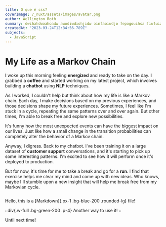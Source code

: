 ```yaml
---
title: O que é css?
coverImage: /_nuxt/assets/images/avatar.png
author: Wellington Roth
summary: dwihahdwoahoadw awodiwdiohjidw oinfaoiwdjo fepogouihsa fiwfuiahwfa ioafwhidja owadhoiaj
createdAt: "2023-03-24T12:34:56.789Z"
subjects:
  - JavaScript
---
```


# My Life as a Markov Chain

I woke up this morning feeling **energized** and ready to take on the day. I grabbed a **coffee** and started working on my latest project, which involves building a **chatbot** using **NLP** techniques. 

As I worked, I couldn't help but think about how my life is like a Markov chain. Each day, I make decisions based on my previous experiences, and those decisions shape my future experiences. Sometimes, I feel like I'm stuck in a cycle, repeating the same patterns over and over again. But other times, I'm able to break free and explore new possibilities.

It's funny how the most unexpected events can have the biggest impact on our lives. Just like how a small change in the transition probabilities can completely alter the behavior of a Markov chain. 

Anyway, I digress. Back to my chatbot. I've been training it on a large dataset of **customer support** conversations, and it's starting to pick up some interesting patterns. I'm excited to see how it will perform once it's deployed to production.

But for now, it's time for me to take a break and go for a **run**. I find that exercise helps me clear my mind and come up with new ideas. Who knows, maybe I'll stumble upon a new insight that will help me break free from my Markovian cycle. 

```

```

Hello, this is a [Markdown]{.px-1 .bg-blue-200 .rounded-lg} file!

::div{.w-full .bg-green-200 .p-4}
Another way to use it!
::

Until next time!
